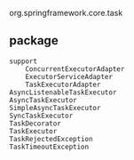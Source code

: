 org.springframework.core.task

## package
```
support
    ConcurrentExecutorAdapter
    ExecutorServiceAdapter
    TaskExecutorAdapter
AsyncListenableTaskExecutor
AsyncTaskExecutor
SimpleAsyncTaskExecutor
SyncTaskExecutor
TaskDecorator
TaskExecutor
TaskRejectedException
TaskTimeoutException
```